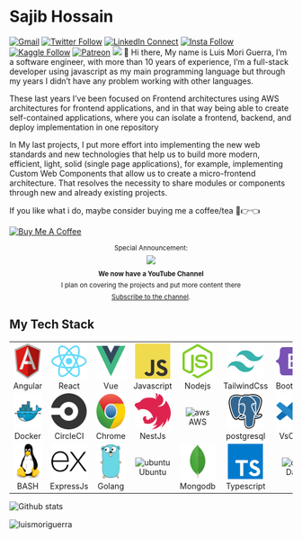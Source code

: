 # Sajib Hossain

[![Gmail](https://img.shields.io/badge/%20-Send%20Mail-black?color=14171A&labelColor=ef5350&logo=gmail&logoColor=ffffff)](mailto:luismoriguerra.social@gmail.com)
[![Twitter Follow](https://img.shields.io/badge/dynamic/json.svg?color=14171A&labelColor=37474f&logo=twitter&logoColor=4fc3f7&label=&query=%24[0].followers_count&url=https%3A%2F%2Fcdn.syndication.twimg.com%2Fwidgets%2Ffollowbutton%2Finfo.json%3Fscreen_names%3Dluismoriguerra&suffix=%20Followers)](https://twitter.com/luismoriguerra/)
[![LinkedIn Connect](https://img.shields.io/badge/%20-Connect-black?color=14171A&labelColor=212121&logo=linkedin&logoColor=ffffff)](https://www.linkedin.com/in/luismoriguerra/)
[![Insta Follow](https://img.shields.io/badge/%20-Follow-black?color=14171A&labelColor=d81b60&logo=instagram&logoColor=ffffff)](https://www.instagram.com/luismoriguerra/)
[![Kaggle Follow](https://img.shields.io/badge/%20-Follow-black?color=14171A&labelColor=37474f&logo=kaggle&logoColor=4fc3f7)](https://kaggle.com/luismoriguerra)
[![Patreon](https://img.shields.io/badge/%20-Support-black?color=14171A&labelColor=04945c&logo=patreon&logoColor=ffffff)](https://www.patreon.com/luismoriguerra)
<a href="https://github.com/antonkomarev/github-profile-views-counter"><img src="https://komarev.com/ghpvc/?username=luismoriguerra"></a>
:wave: Hi there, My name is Luis Mori Guerra,  I’m a software engineer, with more than 10 years of experience, I’m a full-stack developer using javascript as my main programming language but through my years I didn’t have any problem working with other languages.

These last years I’ve been focused on Frontend architectures using AWS architectures for frontend applications, and in that way being able to create self-contained applications, where you can isolate a frontend, backend, and deploy implementation in one repository

In My last projects, I put more effort into implementing the new web standards and new technologies that help us to build more modern, efficient, light, solid (single page applications), for example, implementing Custom Web Components that allow us to create a micro-frontend architecture. That resolves the necessity to share modules or components through new and already existing projects.

If you like what i do, maybe consider buying me a coffee/tea 🥺👉👈

<a href="https://www.buymeacoffee.com/luismoriguerra" target="_blank"><img src="https://cdn.buymeacoffee.com/buttons/v2/default-red.png" alt="Buy Me A Coffee" width="150" ></a>
<p align="center">
  <sup>Special Announcement:</sup>
  <br>
  <a href="https://www.youtube.com/channel/UCGdFErSCDw446fgqGpNTFRA?sub_confirmation=1">
    <img width="70px" src="https://roadmap.sh/sponsors/youtube.svg">
  </a>
  <br>
  <sub><b>We now have a YouTube Channel</b></sub>
  <br>
  <sub>I plan on covering the projects and put more content there<br><a href="https://www.youtube.com/channel/UCsYH30yFN391zg-UUQ8BhTw?sub_confirmation=1">Subscribe to the channel</a>.</sub>
</p>
<h2>My Tech Stack</h2>
<table>
  <tr>
    <td align="center">
      <img alt="angular" height=64px src="https://raw.githubusercontent.com/devicons/devicon/master/icons/angularjs/angularjs-original.svg">
      <br>Angular
    </td>
    <td align="center">
      <img alt="react" height=64px src="https://raw.githubusercontent.com/devicons/devicon/master/icons/react/react-original.svg">
      <br>React
    </td>
    <td align="center">
      <img alt="vue" height=64px src="https://raw.githubusercontent.com/devicons/devicon/master/icons/vuejs/vuejs-original.svg">
      <br>Vue
    </td>
    <td align="center">
      <img alt="javascript" height=64px src="https://raw.githubusercontent.com/devicons/devicon/master/icons/javascript/javascript-original.svg">
      <br>Javascript
    </td>
    <td align="center">
      <img alt="nodejs" height=64px src="https://raw.githubusercontent.com/devicons/devicon/master/icons/nodejs/nodejs-original.svg">
      <br>Nodejs
    </td>
    <td align="center">
      <img alt="tailwind" height=64px src="https://raw.githubusercontent.com/devicons/devicon/master/icons/tailwindcss/tailwindcss-plain.svg">
      <br>TailwindCss
    </td>
    <td align="center">
      <img alt="bootstrap" height=64px src="https://raw.githubusercontent.com/devicons/devicon/master/icons/bootstrap/bootstrap-plain.svg">
      <br>Bootstrap
    </td>
    <td align="center">
      <img alt="jquery" height=64px src="https://raw.githubusercontent.com/devicons/devicon/master/icons/jquery/jquery-original.svg">
      <br>jQuery
    </td>
  </tr>
  <tr>
    <td align="center">
      <img alt="docker" height=64px src="https://raw.githubusercontent.com/devicons/devicon/master/icons/docker/docker-original.svg">
      <br>Docker
    </td>
    <td align="center">
      <img alt="CircleCI" height=64px src="https://raw.githubusercontent.com/devicons/devicon/master/icons/circleci/circleci-plain.svg">
      <br>CircleCI
    </td>
    <td align="center">
      <img alt="prometheus" height=64px src="https://raw.githubusercontent.com/devicons/devicon/master/icons/chrome/chrome-original.svg">
      <br>Chrome
    </td>
    <td align="center">
      <img alt="NestJs" height=64px src="https://raw.githubusercontent.com/devicons/devicon/master/icons/nestjs/nestjs-plain.svg">
      <br>NestJs
    </td>
    <td align="center">
      <img alt="aws" height=64px src="https://cdn.worldvectorlogo.com/logos/aws-logo.svg">
      <br>AWS
    </td>
    <td align="center">
      <img alt="postgresql" height=64px src="https://raw.githubusercontent.com/devicons/devicon/master/icons/postgresql/postgresql-original.svg">
      <br>postgresql
    </td>
    <td align="center">
      <img alt="VsCode" height=64px src="https://raw.githubusercontent.com/devicons/devicon/master/icons/vscode/vscode-original.svg">
      <br>VsCode
    </td>
    <td align="center">
      <img alt="GraphQL" height=64px src="https://raw.githubusercontent.com/devicons/devicon/master/icons/graphql/graphql-plain.svg">
      <br>GraphQL
    </td>
  </tr>
  <tr>
    <td align="center">
      <img alt="bash" height=64px src="https://raw.githubusercontent.com/devicons/devicon/master/icons/linux/linux-original.svg">
      <br>BASH
    </td>
    <td align="center">
      <img alt="ExpressJs" height=64px src="https://raw.githubusercontent.com/devicons/devicon/master/icons/express/express-original.svg">
      <br>ExpressJs
    </td>
    <td align="center">
      <img alt="Golang" height=64px src="https://raw.githubusercontent.com/devicons/devicon/master/icons/go/go-original.svg">
      <br>Golang
    </td>
    <td align="center">
      <img alt="ubuntu" height=64px src="https://user-images.githubusercontent.com/39632170/109294252-25681c80-7857-11eb-9ec4-4fbdad9fadfc.png">
      <br>Ubuntu
    </td>
    <td align="center">
      <img alt="Mongodb" height=64px src="https://raw.githubusercontent.com/devicons/devicon/master/icons/mongodb/mongodb-original.svg">
      <br>Mongodb
    </td>
    <td align="center">
      <img alt="Typescript" height=64px src="https://raw.githubusercontent.com/devicons/devicon/master/icons/typescript/typescript-original.svg">
      <br>Typescript
    </td>
    <td align="center">
      <img alt="dart" height=64px src="https://cdn.worldvectorlogo.com/logos/dart.svg">
      <br>Dart
    </td>
    <td align="center">
      <img alt="Yarn" height=64px src="https://raw.githubusercontent.com/devicons/devicon/master/icons/yarn/yarn-original.svg">
      <br>Yarn
    </td>
  </tr>
</table>

![Github stats](https://github-readme-stats.vercel.app/api?username=luismoriguerra&theme=highcontrast&show_icons=true&count_private=true)


<img style="width: 50%;" align="center" src="https://github-readme-streak-stats.herokuapp.com/?user=luismoriguerra" alt="luismoriguerra" />

